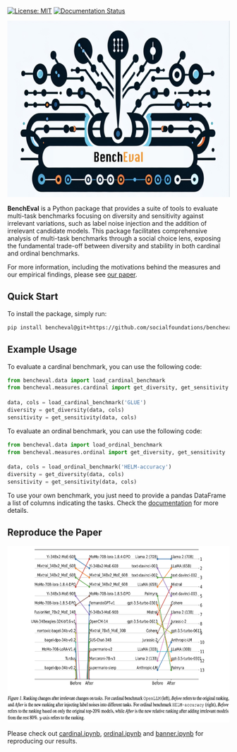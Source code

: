 [![License: MIT](https://img.shields.io/badge/License-MIT-blue.svg?color=g&style=plastic)](https://opensource.org/licenses/MIT)
[![Documentation Status](https://readthedocs.org/projects/whynot/badge/?version=latest)]()

<p align="center">
<img src="https://github.com/socialfoundations/bencheval/blob/main/assets/logo.jpg" height="400" width="600">
</p>

**BenchEval** is a Python package that provides a suite of tools to evaluate multi-task benchmarks focusing on
diversity and sensitivity against irrelevant variations, such as label noise injection and the addition of irrelevant
candidate models. This package facilitates comprehensive analysis of multi-task benchmarks through a social choice lens,
exposing the fundamental trade-off between diversity and stability in both cardinal and ordinal benchmarks.

For more information, including the motivations behind the measures and our empirical findings, please
see [our paper]().

## Quick Start

To install the package, simply run:

```bash
pip install bencheval@git+https://github.com/socialfoundations/bencheval.git
```

## Example Usage

To evaluate a cardinal benchmark, you can use the following code:

```python
from bencheval.data import load_cardinal_benchmark
from bencheval.measures.cardinal import get_diversity, get_sensitivity

data, cols = load_cardinal_benchmark('GLUE')
diversity = get_diversity(data, cols)
sensitivity = get_sensitivity(data, cols)
```

To evaluate an ordinal benchmark, you can use the following code:

```python
from bencheval.data import load_ordinal_benchmark
from bencheval.measures.ordinal import get_diversity, get_sensitivity

data, cols = load_ordinal_benchmark('HELM-accuracy')
diversity = get_diversity(data, cols)
sensitivity = get_sensitivity(data, cols)
```

To use your own benchmark, you just need to provide a pandas DataFrame a list of columns indicating the tasks.
Check the [documentation]() for more details.

## Reproduce the Paper

<p align="center">
<img src="https://github.com/socialfoundations/bencheval/blob/main/assets/banner.png" height="400" width="600">
</p>

Please check out [cardinal.ipynb](./cardinal.ipynb), [ordinal.ipynb](./ordinal.ipynb) and [banner.ipynb](./banner.ipynb)
for
reproducing our results.
